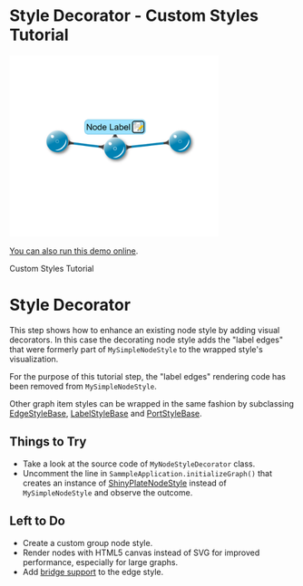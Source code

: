 # Style Decorator - Custom Styles Tutorial

<img src="../../resources/image/tutorial2step23.png" alt="demo-thumbnail" height="320"/>

[You can also run this demo online](https://live.yworks.com/demos/02-tutorial-custom-styles/24-style-decorator/index.html).

Custom Styles Tutorial

# Style Decorator

This step shows how to enhance an existing node style by adding visual decorators. In this case the decorating node style adds the "label edges" that were formerly part of `MySimpleNodeStyle` to the wrapped style's visualization.

For the purpose of this tutorial step, the "label edges" rendering code has been removed from `MySimpleNodeStyle`.

Other graph item styles can be wrapped in the same fashion by subclassing [EdgeStyleBase](https://docs.yworks.com/yfileshtml/#/api/EdgeStyleBase), [LabelStyleBase](https://docs.yworks.com/yfileshtml/#/api/LabelStyleBase) and [PortStyleBase](https://docs.yworks.com/yfileshtml/#/api/PortStyleBase).

## Things to Try

- Take a look at the source code of `MyNodeStyleDecorator` class.
- Uncomment the line in `SammpleApplication.initializeGraph()` that creates an instance of [ShinyPlateNodeStyle](https://docs.yworks.com/yfileshtml/#/api/ShinyPlateNodeStyle) instead of `MySimpleNodeStyle` and observe the outcome.

## Left to Do

- Create a custom group node style.
- Render nodes with HTML5 canvas instead of SVG for improved performance, especially for large graphs.
- Add [bridge support](https://docs.yworks.com/yfileshtml/#/dguide/bridges-customizations) to the edge style.
